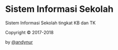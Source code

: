 # Sistem Informasi Sekolah

Sistem Informasi Sekolah tingkat KB dan TK

Copyright &copy; 2017-2018

by [@andynur](https://github.com/andynur/)